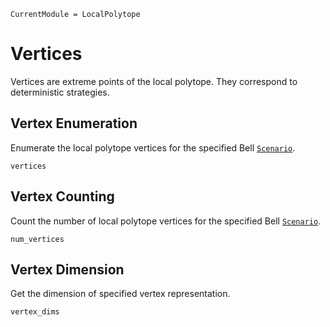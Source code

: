 ```@meta
CurrentModule = LocalPolytope
```
# Vertices

Vertices are extreme points of the local polytope.
They correspond to deterministic strategies.

## Vertex Enumeration

Enumerate the local polytope vertices for the specified Bell [`Scenario`](@ref).

```@docs
vertices
```

## Vertex Counting

Count the number of local polytope vertices for the specified Bell [`Scenario`](@ref).

```@docs
num_vertices
```

## Vertex Dimension

Get the dimension of specified vertex representation.

```@docs
vertex_dims
```
